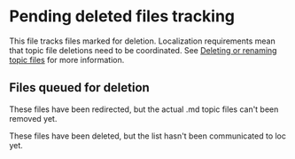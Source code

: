 # Pending deleted files tracking

This file tracks files marked for deletion. Localization requirements mean that topic file deletions need to be coordinated. See [Deleting or renaming topic files](https://review.docs.microsoft.com/en-us/bacx/delete-rename?branch=master) for more information.

## Files queued for deletion

These files have been redirected, but the actual .md topic files can't been removed yet.

These files have been deleted, but the list hasn't been communicated to loc yet.

